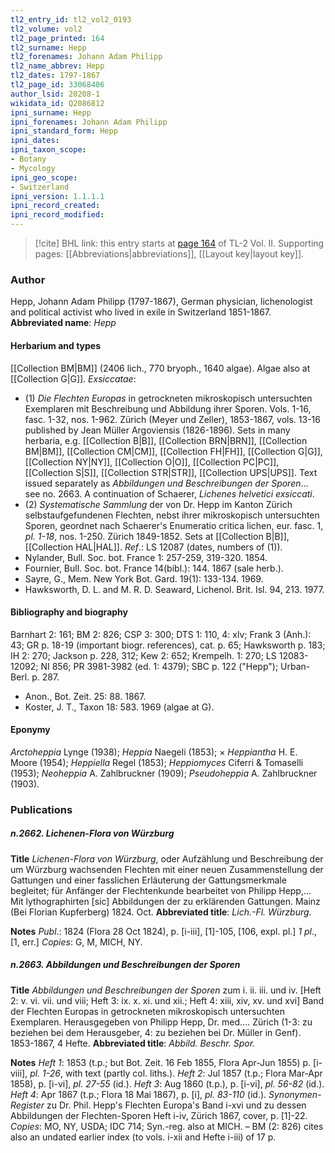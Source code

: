 ```yaml
---
tl2_entry_id: tl2_vol2_0193
tl2_volume: vol2
tl2_page_printed: 164
tl2_surname: Hepp
tl2_forenames: Johann Adam Philipp
tl2_name_abbrev: Hepp
tl2_dates: 1797-1867
tl2_page_id: 33068406
author_lsid: 20208-1
wikidata_id: Q2086812
ipni_surname: Hepp
ipni_forenames: Johann Adam Philipp
ipni_standard_form: Hepp
ipni_dates: 
ipni_taxon_scope: 
- Botany
- Mycology
ipni_geo_scope: 
- Switzerland
ipni_version: 1.1.1.1
ipni_record_created: 
ipni_record_modified:
---
```



> [!cite] BHL link: this entry starts at [page 164](https://www.biodiversitylibrary.org/page/33068406) of TL-2 Vol. II.
> Supporting pages: [[Abbreviations|abbreviations]], [[Layout key|layout key]].

### Author

Hepp, Johann Adam Philipp (1797-1867), German physician, lichenologist and political activist who lived in exile in Switzerland 1851-1867. 
**Abbreviated name**: *Hepp*

#### Herbarium and types

[[Collection BM|BM]] (2406 lich., 770 bryoph., 1640 algae). Algae also at [[Collection G|G]].
*Exsiccatae*:
- (1) *Die Flechten Europas* in getrockneten mikroskopisch untersuchten Exemplaren mit Beschreibung und Abbildung ihrer Sporen. Vols. 1-16, fasc. 1-32, nos. 1-962. Zürich (Meyer und Zeller), 1853-1867, vols. 13-16 published by Jean Müller Argoviensis (1826-1896). Sets in many herbaria, e.g. [[Collection B|B]], [[Collection BRN|BRN]], [[Collection BM|BM]], [[Collection CM|CM]], [[Collection FH|FH]], [[Collection G|G]], [[Collection NY|NY]], [[Collection O|O]], [[Collection PC|PC]], [[Collection S|S]], [[Collection STR|STR]], [[Collection UPS|UPS]]. Text issued separately as *Abbildungen und Beschreibungen der Sporen*... see no. 2663. A continuation of Schaerer, *Lichenes helvetici exsiccati*.
- (2) *Systematische Sammlung* der von Dr. Hepp im Kanton Zürich selbstaufgefundenen Flechten, nebst ihrer mikroskopisch untersuchten Sporen, geordnet nach Schaerer's Enumeratio critica lichen, eur. fasc. 1, *pl. 1-18*, nos. 1-250. Zürich 1849-1852. Sets at [[Collection B|B]], [[Collection HAL|HAL]].
*Ref*.: LS 12087 (dates, numbers of (1)).
- Nylander, Bull. Soc. bot. France 1: 257-259, 319-320. 1854.
- Fournier, Bull. Soc. bot. France 14(bibl.): 144. 1867 (sale herb.).
- Sayre, G., Mem. New York Bot. Gard. 19(1): 133-134. 1969.
- Hawksworth, D. L. and M. R. D. Seaward, Lichenol. Brit. Isl. 94, 213. 1977.

#### Bibliography and biography

Barnhart 2: 161; BM 2: 826; CSP 3: 300; DTS 1: 110, 4: xlv; Frank 3 (Anh.): 43; GR p. 18-19 (important biogr. references), cat. p. 65; Hawksworth p. 183; IH 2: 270; Jackson p. 228, 312; Kew 2: 652; Krempelh. 1: 270; LS 12083-12092; NI 856; PR 3981-3982 (ed. 1: 4379); SBC p. 122 ("Hepp"); Urban-Berl. p. 287.
- Anon., Bot. Zeit. 25: 88. 1867.
- Koster, J. T., Taxon 18: 583. 1969 (algae at G).

#### Eponymy

*Arctoheppia* Lynge (1938); *Heppia* Naegeli (1853); × *Heppiantha* H. E. Moore (1954); *Heppiella* Regel (1853); *Heppiomyces* Ciferri & Tomaselli (1953); *Neoheppia* A. Zahlbruckner (1909); *Pseudoheppia* A. Zahlbruckner (1903).

### Publications

##### n.2662. Lichenen-Flora von Würzburg

**Title**
*Lichenen-Flora von Würzburg*, oder Aufzählung und Beschreibung der um Würzburg wachsenden Flechten mit einer neuen Zusammenstellung der Gattungen und einer fasslichen Erläuterung der Gattungsmerkmale begleitet; für Anfänger der Flechtenkunde bearbeitet von Philipp Hepp,... Mit lythographirten \[sic\] Abbildungen der zu erklärenden Gattungen. Mainz (Bei Florian Kupferberg) 1824. Oct.
**Abbreviated title**: *Lich.-Fl. Würzburg*.

**Notes**
*Publ*.: 1824 (Flora 28 Oct 1824), p. \[i-iii\], \[1\]-105, \[106, expl. pl.\] *1 pl*., \[1, err.\] *Copies*: G, M, MICH, NY.

##### n.2663. Abbildungen und Beschreibungen der Sporen

**Title**
*Abbildungen und Beschreibungen der Sporen* zum i. ii. iii. und iv. \[Heft 2: v. vi. vii. und viii; Heft 3: ix. x. xi. und xii.; Heft 4: xiii, xiv, xv. und xvi\] Band der Flechten Europas in getrockneten mikroskopisch untersuchten Exemplaren. Herausgegeben von Philipp Hepp, Dr. med.... Zürich (1-3: zu beziehen bei dem Herausgeber, 4: zu beziehen bei Dr. Müller in Genf). 1853-1867, 4 Hefte.
**Abbreviated title**: *Abbild. Beschr. Spor.*

**Notes**
*Heft 1*: 1853 (t.p.; but Bot. Zeit. 16 Feb 1855, Flora Apr-Jun 1855) p. \[i-viii\], *pl. 1-26*, with text (partly col. liths.).
*Heft 2*: Jul 1857 (t.p.; Flora Mar-Apr 1858), p. \[i-vi\], *pl. 27-55* (id.).
*Heft 3*: Aug 1860 (t.p.), p. \[i-vi\], *pl. 56-82* (id.).
*Heft 4*: Apr 1867 (t.p.; Flora 18 Mai 1867), p. \[i\], *pl. 83-110* (id.).
*Synonymen-Register* zu Dr. Phil. Hepp's Flechten Europa's Band i-xvi und zu dessen Abbildungen der Flechten-Sporen Heft i-iv, Zürich 1867, cover, p. \[1\]-22.
*Copies*: MO, NY, USDA; IDC 714; Syn.-reg. also at MICH. – BM (2: 826) cites also an undated earlier index (to vols. i-xii and Hefte i-iii) of 17 p.


